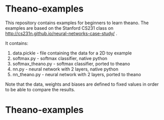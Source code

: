 # Theano-examples
This repository contains examples for beginners to learn theano. The examples are based on the Stanford CS231 class on http://cs231n.github.io/neural-networks-case-study/  .

It contains:

1. data.pickle       - file containing the data for a 2D toy example
2. softmax.py        - softmax classifier, native python
3. softmax_theano.py - softmax classifier, ported to theano
4. nn.py             - neural network with 2 layers, native python
5. nn_theano.py      - neural network with 2 layers, ported to theano

Note that the data, weights and biases are defined to fixed values in order to be able to compare the results.

# Theano-examples
